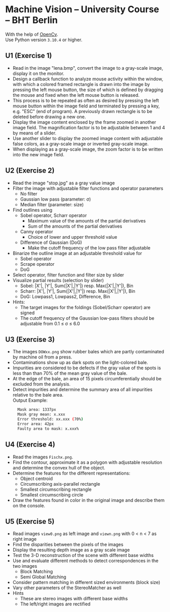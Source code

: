 # Machine Vision – University Course – BHT Berlin

With the help of [OpenCv](https://opencv.org/).  
Use Python version `3.10.4` or higher.

## U1 (Exercise 1)

- Read in the image "lena.bmp", convert the image to a gray-scale image, display it on the monitor.
- Design a callback function to analyze mouse activity within the window, with which a colored framed rectangle is drawn into the image by pressing the left mouse button, the size of which is defined by dragging the mouse and fixed when the left mouse button is released.
- This process is to be repeated as often as desired by pressing the left mouse button within the image field and terminated by pressing a key, e.g. "ESC" (end of program). A previously drawn rectangle is to be deleted before drawing a new one.
- Display the image content enclosed by the frame zoomed in another image field. The magnification factor is to be adjustable between 1 and 4 by means of a slider.
- Use another slider to display the zoomed image content with adjustable false colors, as a gray-scale image or inverted gray-scale image.
- When displaying as a gray-scale image, the zoom factor is to be written into the new image field.

## U2 (Exercise 2)

- Read the image "stop.jpg" as a gray value image
- Filter the image with adjustable filter functions and operator parameters
  - No filter
  - Gaussian low pass (parameter: σ)
  - Median filter (parameter: size)
- Find outlines using
  - Sobel operator, Scharr operator
    - Maximum value of the amounts of the partial derivatives
    - Sum of the amounts of the partial derivatives
  - Canny operator
    - Choice of lower and upper threshold value
  - Difference of Gaussian (DoG)
    - Make the cutoff frequency of the low pass filter adjustable
- Binarize the outline image at an adjustable threshold value for
  - Sobel operator
  - Scrape operator
  - DoG
- Select operator, filter function and filter size by slider
- Visualize partial results (selection by slider)
  - Sobel: |X'|, |Y'|, Sum(|X'|,|Y'|) resp. Max(|X'|,|Y'|), Bin
  - Scharr: |X'|, |Y'|, Sum(|X'|,|Y'|) resp. Max(|X'|,|Y'|), Bin
  - DoG: Lowpass1, Lowpass2, Difference, Bin
- Hints:
  - The target images for the foldings (Sobel/Scharr operator) are signed
  - The cutoff frequency of the Gaussian low-pass filters should be adjustable from 0.1 ≤ σ ≤ 6.0

## U3 (Exercise 3)

- The images `DOWxx.png` show rubber bales which are partly contaminated by machine oil from a press.
- Contaminations show up as dark spots on the light-colored bale.
- Impurities are considered to be defects if the gray value of the spots is less than than 70% of the mean gray value of the bale.
- At the edge of the bale, an area of 15 pixels circumferentially should be excluded from the analysis.
- Detect impurities and determine the summary area of all impurities relative to the bale area.  
  Output Example:
  ```sh
    Mask area: 1337px
    Mask gray mean: x.xxx
    Error threshold: xx.xxx (70%)
    Error area: 42px
    Faulty area to mask: x.xxx%
  ```

## U4 (Exercise 4)

- Read the images `Fischx.png`.
- Find the contour, approximate it as a polygon with adjustable resolution and determine the convex hull of the object.
- Determine the features for the different representations:
  - Object centroid
  - Circumscribing axis-parallel rectangle
  - Smallest circumscribing rectangle
  - Smallest circumscribing circle
- Draw the features found in color in the original image and describe them on the console.

## U5 (Exercise 5)

- Read images `view0.png` as left image and `viewn.png` with 0 < n < 7 as right image
- Find the disparities between the pixels of the images
- Display the resulting depth image as a gray scale image
- Test the 3-D reconstruction of the scene with different base widths
- Use and evaluate different methods to detect correspondences in the two images
  - Block Matching
  - Semi Global Matching
- Consider pattern matching in different sized environments (block size)
- Vary other parameters of the StereoMatcher as well
- Hints
  - These are stereo images with different base widths
  - The left/right images are rectified
